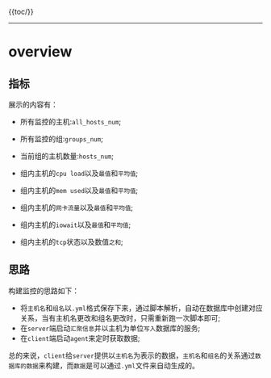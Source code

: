 {{toc/}}

---

# overview

## 指标

展示的内容有：

- 所有监控的主机:`all_hosts_num`;

- 所有监控的组:`groups_num`;

- 当前组的主机数量:`hosts_num`;

- 组内主机的`cpu load`以及`最值`和`平均值`;

- 组内主机的`mem used`以及`最值`和`平均值`;

- 组内主机的`网卡流量`以及`最值`和`平均值`;

- 组内主机的`iowait`以及`最值`和`平均值`;

- 组内主机的`tcp`状态以及数值`之和`;

## 思路

构建监控的思路如下：

- 将`主机名`和`组名`以`.yml`格式保存下来，通过脚本解析，自动在数据库中创建对应关系，当有主机名更改和组名更改时，只需重新跑一次脚本即可;
- 在`server`端启动`汇聚信息`并以主机为单位`写入`数据库的服务;
- 在`client`端启动`agent`来定时获取数据;

总的来说，`client`给`server`提供以`主机名`为表示的数据，`主机名`和`组名`的关系通过`数据库的数据`来构建，而`数据`是可以通过`.yml`文件来自动生成的。